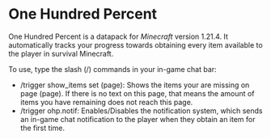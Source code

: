 # One Hundred Percent
One Hundred Percent is a datapack for *Minecraft* version 1.21.4. It automatically tracks your progress towards obtaining every item available to the player in survival Minecraft.

To use, type the slash (/) commands in your in-game chat bar:

 - /trigger show_items set (page): Shows the items your are missing on page (page). If there is no text on this page, that means the amount of items you have remaining does not reach this page.
 - /trigger ohp.notif: Enables/Disables the notification system, which sends an in-game chat notification to the player when they obtain an item for the first time.
